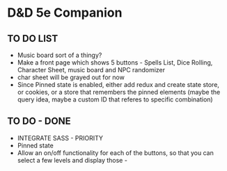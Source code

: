 # D&D 5e Companion

## TO DO LIST
- Music board sort of a thingy?
- Make a front page which shows 5 buttons - Spells List, Dice Rolling, Character Sheet, music board and NPC randomizer
- char sheet will be grayed out for now
- Since Pinned state is enabled, either add redux and create state store, or cookies, or a store that remembers the pinned elements (maybe the query idea, maybe a custom ID that referes to specific combination)


## TO DO - DONE
- INTEGRATE SASS - PRIORITY
- Pinned state
- Allow an on/off functionality for each of the buttons, so that you can select a few levels and display those -
